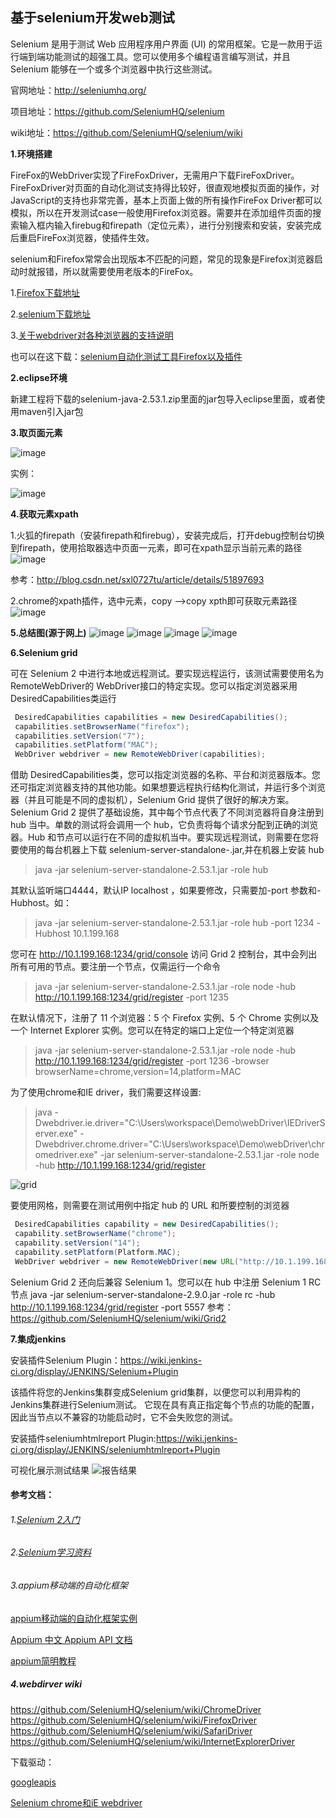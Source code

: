 **基于selenium开发web测试**
---

Selenium 是用于测试 Web 应用程序用户界面 (UI) 的常用框架。它是一款用于运行端到端功能测试的超强工具。您可以使用多个编程语言编写测试，并且 Selenium 能够在一个或多个浏览器中执行这些测试。

官网地址：http://seleniumhq.org/

项目地址：https://github.com/SeleniumHQ/selenium

wiki地址：https://github.com/SeleniumHQ/selenium/wiki

**1.环境搭建**

FireFox的WebDriver实现了FireFoxDriver，无需用户下载FireFoxDriver。FireFoxDriver对页面的自动化测试支持得比较好，很直观地模拟页面的操作，对JavaScript的支持也非常完善，基本上页面上做的所有操作FireFox Driver都可以模拟，所以在开发测试case一般使用Firefox浏览器。需要并在添加组件页面的搜索输入框内输入firebug和firepath（定位元素），进行分别搜索和安装，安装完成后重启FireFox浏览器，使插件生效。

selenium和Firefox常常会出现版本不匹配的问题，常见的现象是Firefox浏览器启动时就报错，所以就需要使用老版本的FireFox。

1.[Firefox下载地址](https://ftp.mozilla.org/pub/firefox/releases/)

2.[selenium下载地址](http://selenium-release.storage.googleapis.com/index.html)

3.[关于webdriver对各种浏览器的支持说明](http://www.07net01.com/linux/webdriverduigezhongliulanqidezhichi_588995_1379679901.html)

也可以在这下载：[selenium自动化测试工具Firefox以及插件](http://download.csdn.net/detail/tianwei7518/9801880)

**2.eclipse环境**

新建工程将下载的selenium-java-2.53.1.zip里面的jar包导入eclipse里面，或者使用maven引入jar包

**3.取页面元素**

![image](https://github.com/slimina/fitnesse_demo/blob/master/images/950020-20160705210138936-1387302722.png?raw=true)

实例：

![image](https://github.com/slimina/fitnesse_demo/blob/master/images/402003944.png?raw=true)

**4.获取元素xpath**

1.火狐的firepath（安装firepath和firebug），安装完成后，打开debug控制台切换到firepath，使用拾取器选中页面一元素，即可在xpath显示当前元素的路径
![image](https://github.com/slimina/fitnesse_demo/blob/master/images/12.png?raw=true)

参考：http://blog.csdn.net/sxl0727tu/article/details/51897693

2.chrome的xpath插件，选中元素，copy -->copy xpth即可获取元素路径
![image](https://github.com/slimina/fitnesse_demo/blob/master/images/13.png?raw=true)

**5.总结图(源于网上)**
![image](https://github.com/slimina/fitnesse_demo/blob/master/images/21.png?raw=true)
![image](https://github.com/slimina/fitnesse_demo/blob/master/images/22.png?raw=true)
![image](https://github.com/slimina/fitnesse_demo/blob/master/images/23.png?raw=true)
![image](https://github.com/slimina/fitnesse_demo/blob/master/images/24.png?raw=true)

**6.Selenium grid**

可在 Selenium 2 中进行本地或远程测试。要实现远程运行，该测试需要使用名为 RemoteWebDriver的 WebDriver接口的特定实现。您可以指定浏览器采用 DesiredCapabilities类运行
```java
 DesiredCapabilities capabilities = new DesiredCapabilities(); 
 capabilities.setBrowserName("firefox"); 
 capabilities.setVersion("7"); 
 capabilities.setPlatform("MAC"); 
 WebDriver webdriver = new RemoteWebDriver(capabilities);
```
借助 DesiredCapabilities类，您可以指定浏览器的名称、平台和浏览器版本。您还可指定浏览器支持的其他功能。如果想要远程执行结构化测试，并运行多个浏览器（并且可能是不同的虚拟机），Selenium Grid 提供了很好的解决方案。
Selenium Grid 2 提供了基础设施，其中每个节点代表了不同浏览器将自身注册到 hub 当中。单数的测试将会调用一个 hub，它负责将每个请求分配到正确的浏览器。Hub 和节点可以运行在不同的虚拟机当中。要实现远程测试，则需要在您将要使用的每台机器上下载 selenium-server-standalone-<version>.jar,并在机器上安装 hub
>java -jar selenium-server-standalone-2.53.1.jar -role hub

其默认监听端口4444，默认IP localhost ，如果要修改，只需要加-port 参数和-Hubhost。如：
>java -jar selenium-server-standalone-2.53.1.jar -role hub -port 1234 -Hubhost 10.1.199.168

您可在 http://10.1.199.168:1234/grid/console 访问 Grid 2 控制台，其中会列出所有可用的节点。要注册一个节点，仅需运行一个命令
> java -jar selenium-server-standalone-2.53.1.jar -role node -hub http://10.1.199.168:1234/grid/register -port 1235

在默认情况下，注册了 11 个浏览器：5 个 Firefox 实例、5 个 Chrome 实例以及一个 Internet Explorer 实例。您可以在特定的端口上定位一个特定浏览器
>java -jar selenium-server-standalone-2.53.1.jar -role node -hub http://10.1.199.168:1234/grid/register -port 1236 -browser browserName=chrome,version=14,platform=MAC

为了使用chrome和IE driver，我们需要这样设置:
>java -Dwebdriver.ie.driver="C:\Users\workspace\Demo\webDriver\IEDriverServer.exe" -Dwebdriver.chrome.driver="C:\Users\workspace\Demo\webDriver\chromedriver.exe" -jar selenium-server-standalone-2.53.1.jar -role node -hub http://10.1.199.168:1234/grid/register

![grid](https://github.com/slimina/fitnesse_demo/blob/master/images/25.png?raw=true)

要使用网格，则需要在测试用例中指定 hub 的 URL 和所要控制的浏览器
```java
 DesiredCapabilities capability = new DesiredCapabilities(); 
 capability.setBrowserName("chrome"); 
 capability.setVersion("14"); 
 capability.setPlatform(Platform.MAC); 
 WebDriver webdriver = new RemoteWebDriver(new URL("http://10.1.199.168:1234/grid/register"), capability);
```
Selenium Grid 2 还向后兼容 Selenium 1。您可以在 hub 中注册 Selenium 1 RC 节点
java -jar selenium-server-standalone-2.9.0.jar -role rc -hub http://10.1.199.168:1234/grid/register -port 5557
参考：https://github.com/SeleniumHQ/selenium/wiki/Grid2

**7.集成jenkins**

安装插件Selenium Plugin：https://wiki.jenkins-ci.org/display/JENKINS/Selenium+Plugin

该插件将您的Jenkins集群变成Selenium grid集群，以便您可以利用异构的Jenkins集群进行Selenium测试。 它现在具有真正指定每个节点的功能的配置，因此当节点以不兼容的功能启动时，它不会失败您的测试。

安装插件seleniumhtmlreport Plugin:https://wiki.jenkins-ci.org/display/JENKINS/seleniumhtmlreport+Plugin

可视化展示测试结果
![报告结果](https://wiki.jenkins-ci.org/download/attachments/51544075/seleniumhtmlreport_overview.jpg?version=1&modificationDate=1295685514000&api=v2)

#### 参考文档：

###### 1.[Selenium 2入门](https://www.ibm.com/developerworks/cn/web/wa-selenium2/)

###### 2.[Selenium学习资料](http://www.cnblogs.com/tobecrazy/category/605623.html)

###### 3.appium移动端的自动化框架

[appium移动端的自动化框架实例](http://www.cnblogs.com/tobecrazy/category/699177.html)

[Appium 中文 Appium API 文档](https://testerhome.com/topics/3144)

[appium简明教程](http://www.yangyanxing.com/article/1266.html)

##### 4.webdirver wiki
https://github.com/SeleniumHQ/selenium/wiki/ChromeDriver
https://github.com/SeleniumHQ/selenium/wiki/FirefoxDriver
https://github.com/SeleniumHQ/selenium/wiki/SafariDriver
https://github.com/SeleniumHQ/selenium/wiki/InternetExplorerDriver

下载驱动：

[googleapis](http://selenium-release.storage.googleapis.com/index.html)

[Selenium chrome和iE webdriver](http://download.csdn.net/detail/tianwei7518/9802292)
